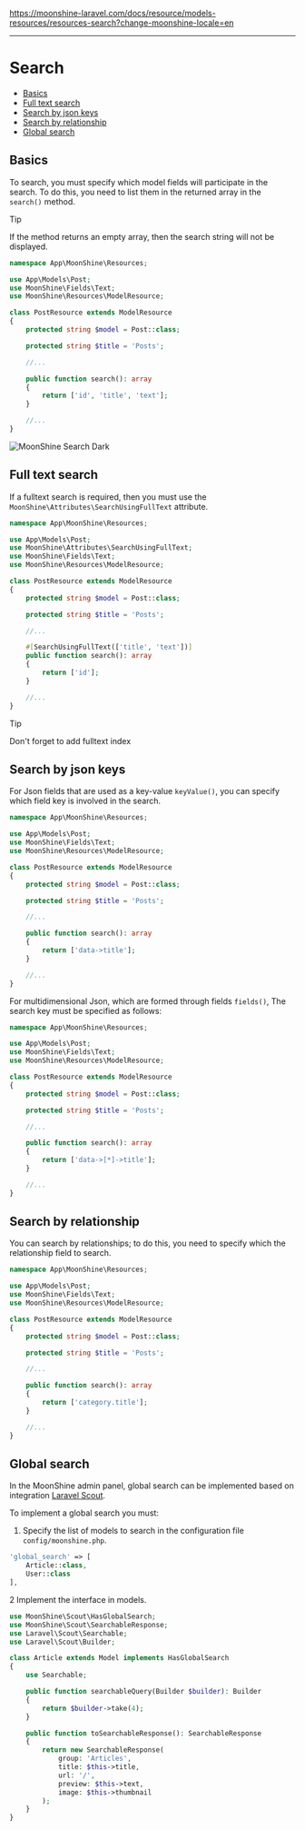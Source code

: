https://moonshine-laravel.com/docs/resource/models-resources/resources-search?change-moonshine-locale=en

------

# Search

  - [Basics](#basics)
  - [Full text search](#fulltext)
  - [Search by json keys](#json)
  - [Search by relationship](#relation)
  - [Global search](#global)

## Basics

To search, you must specify which model fields will participate in the search. To do this, you need to list them in the returned array in the `search()` method.

>[!TIP] 
>If the method returns an empty array, then the search string will not be displayed.

```php
namespace App\MoonShine\Resources;

use App\Models\Post;
use MoonShine\Fields\Text;
use MoonShine\Resources\ModelResource;

class PostResource extends ModelResource
{
    protected string $model = Post::class;

    protected string $title = 'Posts';

    //...

    public function search(): array
    {
        return ['id', 'title', 'text'];
    }

    //...
}
```

![MoonShine Search Dark](https://moonshine-laravel.com/screenshots/search_dark.png)

## Full text search

If a fulltext search is required, then you must use the `MoonShine\Attributes\SearchUsingFullText` attribute.

```php
namespace App\MoonShine\Resources;

use App\Models\Post;
use MoonShine\Attributes\SearchUsingFullText;
use MoonShine\Fields\Text;
use MoonShine\Resources\ModelResource;

class PostResource extends ModelResource
{
    protected string $model = Post::class;

    protected string $title = 'Posts';

    //...

    #[SearchUsingFullText(['title', 'text'])]
    public function search(): array
    {
        return ['id'];
    }

    //...
}
```

>[!TIP] 
>Don't forget to add fulltext index

## Search by json keys

For Json fields that are used as a key-value `keyValue()`, you can specify which field key is involved in the search.

```php
namespace App\MoonShine\Resources;

use App\Models\Post;
use MoonShine\Fields\Text;
use MoonShine\Resources\ModelResource;

class PostResource extends ModelResource
{
    protected string $model = Post::class;

    protected string $title = 'Posts';

    //...

    public function search(): array
    {
        return ['data->title'];
    }

    //...
}
```

For multidimensional Json, which are formed through fields `fields()`, The search key must be specified as follows:

```php
namespace App\MoonShine\Resources;

use App\Models\Post;
use MoonShine\Fields\Text;
use MoonShine\Resources\ModelResource;

class PostResource extends ModelResource
{
    protected string $model = Post::class;

    protected string $title = 'Posts';

    //...

    public function search(): array
    {
        return ['data->[*]->title'];
    }

    //...
}
```

## Search by relationship

You can search by relationships; to do this, you need to specify which the relationship field to search.

```php
namespace App\MoonShine\Resources;

use App\Models\Post;
use MoonShine\Fields\Text;
use MoonShine\Resources\ModelResource;

class PostResource extends ModelResource
{
    protected string $model = Post::class;

    protected string $title = 'Posts';

    //...

    public function search(): array
    {
        return ['category.title'];
    }

    //...
}
```

## Global search

In the MoonShine admin panel, global search can be implemented based on integration
[Laravel Scout](https://laravel.com/docs/scout).

To implement a global search you must:

1. Specify the list of models to search in the configuration file `config/moonshine.php`.

```php
'global_search' => [
    Article::class,
    User::class
],
```

2 Implement the interface in models.

```php
use MoonShine\Scout\HasGlobalSearch;
use MoonShine\Scout\SearchableResponse;
use Laravel\Scout\Searchable;
use Laravel\Scout\Builder;

class Article extends Model implements HasGlobalSearch
{
    use Searchable;

    public function searchableQuery(Builder $builder): Builder
    {
        return $builder->take(4);
    }

    public function toSearchableResponse(): SearchableResponse
    {
        return new SearchableResponse(
            group: 'Articles',
            title: $this->title,
            url: '/',
            preview: $this->text,
            image: $this->thumbnail
        );
    }
}
```

